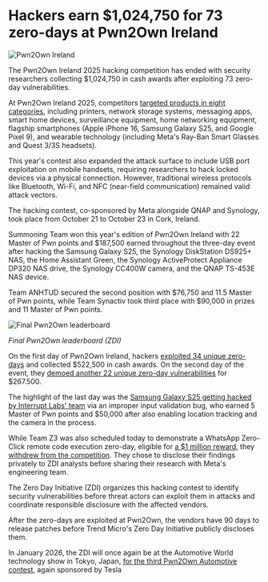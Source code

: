 # Hackers earn $1,024,750 for 73 zero-days at Pwn2Own Ireland

![Pwn2Own Ireland](https://www.bleepstatic.com/content/hl-images/2025/10/23/pwn2own_ireland.jpg)

​The Pwn2Own Ireland 2025 hacking competition has ended with security researchers collecting $1,024,750 in cash awards after exploiting 73 zero-day vulnerabilities.

At Pwn2Own Ireland 2025, competitors [targeted products in eight categories](https://www.zerodayinitiative.com/blog/2025/7/30/pwn2own-returns-to-ireland-with-a-one-million-dollar-whatsapp-target), including printers, network storage systems, messaging apps, smart home devices, surveillance equipment, home networking equipment, flagship smartphones (Apple iPhone 16, Samsung Galaxy S25, and Google Pixel 9), and wearable technology (including Meta's Ray-Ban Smart Glasses and Quest 3/3S headsets).

This year's contest also expanded the attack surface to include USB port exploitation on mobile handsets, requiring researchers to hack locked devices via a physical connection. However, traditional wireless protocols like Bluetooth, Wi-Fi, and NFC (near-field communication) remained valid attack vectors.

The hacking contest, co-sponsored by Meta alongside QNAP and Synology, took place from October 21 to October 23 in Cork, Ireland.

Summoning Team won this year's edition of Pwn2Own Ireland with 22 Master of Pwn points and $187,500 earned throughout the three-day event after hacking the Samsung Galaxy S25, the Synology DiskStation DS925+ NAS, the Home Assistant Green, the Synology ActiveProtect Appliance DP320 NAS drive, the Synology CC400W camera, and the QNAP TS-453E NAS device.

Team ANHTUD secured the second position with $76,750 and 11.5 Master of Pwn points, while Team Synactiv took third place with $90,000 in prizes and 11 Master of Pwn points.

![Final Pwn2Own leaderboard](https://www.bleepstatic.com/images/news/u/1109292/2025/Pwn2Own-Ireland-Leaderboard.webp)

_Final Pwn2Own leaderboard (ZDI)_

​On the first day of Pwn2Own Ireland, hackers [exploited 34 unique zero-days](https://www.bleepingcomputer.com/news/security/hackers-exploit-34-zero-days-on-first-day-of-pwn2own-ireland/) and collected $522,500 in cash awards. On the second day of the event, they [demoed another 22 unique zero-day vulnerabilities](https://www.bleepingcomputer.com/news/security/samsung-galaxy-s25-hacked-on-day-two-of-pwn2own-ireland-2025/) for $267.500.

The highlight of the last day was the [Samsung Galaxy S25 getting hacked by Interrupt Labs' team](https://bsky.app/profile/thezdi.bsky.social/post/3m3u364klok27) via an improper input validation bug, who earned 5 Master of Pwn points and $50,000 after also enabling location tracking and the camera in the process.

While Team Z3 was also scheduled today to demonstrate a WhatsApp Zero-Click remote code execution zero-day, eligible for [a $1 million reward](https://www.bleepingcomputer.com/news/security/pwn2own-hacking-contest-pays-1-million-for-whatsapp-exploit/), they [withdrew from the competition](https://x.com/thezdi/status/1981419691068575885). They chose to disclose their findings privately to ZDI analysts before sharing their research with Meta's engineering team.

The Zero Day Initiative (ZDI) organizes this hacking contest to identify security vulnerabilities before threat actors can exploit them in attacks and coordinate responsible disclosure with the affected vendors. 

After the zero-days are exploited at Pwn2Own, the vendors have 90 days to release patches before Trend Micro's Zero Day Initiative publicly discloses them.

In January 2026, the ZDI will once again be at the Automotive World technology show in Tokyo, Japan, [for the third Pwn2Own Automotive contest](https://www.zerodayinitiative.com/blog/2025/10/16/pwn2own-automotive-returns-to-tokyo-with-expanded-chargers-and-more), again sponsored by Tesla